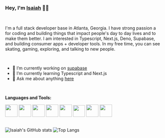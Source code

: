 ### Hey, I'm [Isaiah](https://isaiah-hamilton.com) 👋🏾

<br />

I'm a full stack developer base in Atlanta, Georgia. I have strong passion a for coding and building things that impact people's day to day lives and to make them better. I am interested in Typescript, Next.js, Deno, Supabase, and building consumer apps + developer tools. In my free time, you can see skating, gaming, exploring, and talking to new people.

<br />

- 🔭 I’m currently working on [supabase](https://github.com/supabase)
- 🌱 I’m currently learning Typescript and Next.js
- 💬 Ask me about anything [here](https://github.com/Isaiah-Hamilton/Isaiah-Hamilton/issues)

<br />

**Languages and Tools:**  

<div class="row">
  <img height="40" src="https://cdn.worldvectorlogo.com/logos/logo-javascript.svg">
  <img height="40" src="https://cdn.worldvectorlogo.com/logos/typescript.svg">
  <img height="40" src="https://user-images.githubusercontent.com/70828596/139622922-6109af2f-ab93-4fe4-860c-994d50f65620.png">
  <img height="40" src="https://cdn.worldvectorlogo.com/logos/react-2.svg">
  <img height="40" src="https://cdn.worldvectorlogo.com/logos/graphql.svg">
  <img height="38" src="https://cdn.worldvectorlogo.com/logos/tailwind-css-2.svg">
  <img height="40" src="https://cdn.worldvectorlogo.com/logos/python-5.svg">
  <img height="40" src="https://avatars.githubusercontent.com/u/54469796?s=200&v=4">
</div>

<br />

![Isaiah's GitHub stats](https://github-readme-stats.vercel.app/api?username=Isaiah-Hamilton&theme=github_dark&show_icons=true&hide_border=true&include_all_commits=true&count_private=true)
![Top Langs](https://github-readme-stats.vercel.app/api/top-langs/?username=Isaiah-Hamilton&layout=compact&theme=github_dark&hide_border=true)

